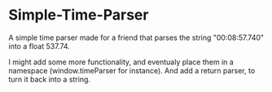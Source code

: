 # Simple-Time-Parser
A simple time  parser made for a friend that parses the string "00:08:57.740" into a float 537.74.

I might add some more functionality, and eventualy place them in a namespace (window.timeParser for instance). And add a return parser, to turn it back into a string.
